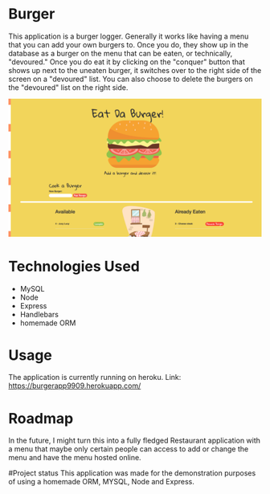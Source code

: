 # Burger
This application is a burger logger. Generally it works like having a menu that you can add your own burgers to. Once you do, they show up in the database as a burger on the menu that can be eaten, or technically, "devoured." Once you do eat it by clicking on the "conquer" button that shows up next to the uneaten burger, it switches over to the right side of the screen on a "devoured" list. You can also choose to delete the burgers on the "devoured" list on the right side.

<img src="https://github.com/A-Mallik/Burger/blob/master/burger.png?raw=true" width=“500” height=“270” alt="burger">


# Technologies Used
* MySQL 
* Node 
* Express 
* Handlebars 
* homemade ORM

<!-- Visuals
Depending on what you are making, it can be a good idea to include screenshots or even a video (you'll frequently see GIFs rather than actual videos). Tools like ttygif can help, but check out Asciinema for a more sophisticated method. -->
# Usage
The application is currently running on heroku.
Link: https://burgerapp9909.herokuapp.com/

# Roadmap
In the future, I might turn this into a fully fledged Restaurant application with a menu that maybe only certain people can access to add or change the menu and have the menu hosted online.

#Project status
This application was made for the demonstration purposes of using a homemade ORM, MYSQL, Node and Express.
